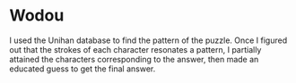 # Wodou

I used the Unihan database to find the pattern of the puzzle. Once I figured out that the strokes of each character resonates a pattern, I partially attained the characters corresponding to the answer, then made an educated guess to get the final answer.